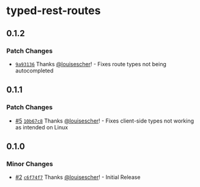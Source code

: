 # typed-rest-routes

## 0.1.2

### Patch Changes

- [`9a93136`](https://github.com/louisescher/typed-rest-routes/commit/9a93136c98739210f52eb960566cf7296c5782cd) Thanks [@louisescher](https://github.com/louisescher)! - Fixes route types not being autocompleted

## 0.1.1

### Patch Changes

- [#5](https://github.com/louisescher/typed-rest-routes/pull/5) [`10b67c8`](https://github.com/louisescher/typed-rest-routes/commit/10b67c8e4a8cd0de8e717e35e05c45ab173da5fc) Thanks [@louisescher](https://github.com/louisescher)! - Fixes client-side types not working as intended on Linux

## 0.1.0

### Minor Changes

- [#2](https://github.com/louisescher/typed-rest-routes/pull/2) [`c6f74f7`](https://github.com/louisescher/typed-rest-routes/commit/c6f74f7ba77dc1b0089294b44294a5673ab14aaf) Thanks [@louisescher](https://github.com/louisescher)! - Initial Release
